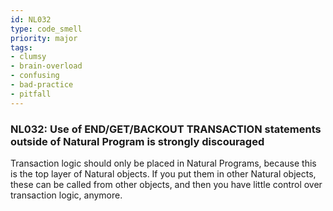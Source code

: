 ```yaml
---
id: NL032
type: code_smell
priority: major
tags:
- clumsy 
- brain-overload 
- confusing 
- bad-practice 
- pitfall 
---
```


### NL032: Use of END/GET/BACKOUT TRANSACTION statements outside of Natural Program is strongly discouraged
Transaction logic should only be placed in Natural Programs, because this is the top layer of Natural objects. If you put them in other Natural objects, these can be called from other objects, and then you have little control over transaction logic, anymore.
